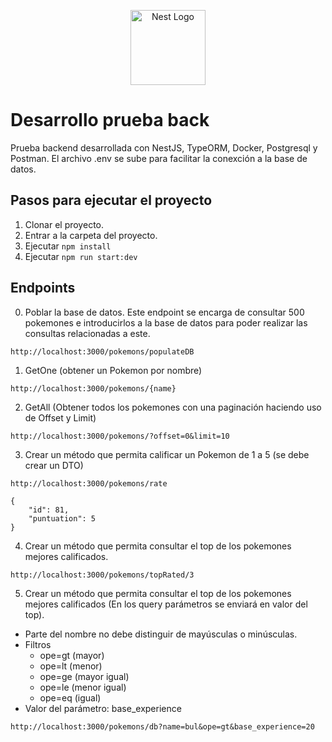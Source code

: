 <p align="center">
  <a href="http://nestjs.com/" target="blank"><img src="https://nestjs.com/img/logo-small.svg" width="120" alt="Nest Logo" /></a>
</p>

# Desarrollo prueba back

Prueba backend desarrollada con NestJS, TypeORM, Docker, Postgresql y Postman.
El archivo .env se sube para facilitar la conexción a la base de datos.

## Pasos para ejecutar el proyecto
1. Clonar el proyecto.
2. Entrar a la carpeta del proyecto.
3. Ejecutar `npm install`
4. Ejecutar `npm run start:dev`


## Endpoints


0. Poblar la base de datos. Este endpoint se encarga de consultar 500 pokemones e introducirlos a la base de datos para poder realizar las consultas relacionadas a este.
```
http://localhost:3000/pokemons/populateDB
```

1. GetOne (obtener un Pokemon por nombre)
```
http://localhost:3000/pokemons/{name}
```

2. GetAll (Obtener todos los pokemones con una paginación haciendo uso de Offset y Limit)
```
http://localhost:3000/pokemons/?offset=0&limit=10
```

3. Crear un método que permita calificar un Pokemon de 1 a 5 (se debe crear un DTO)

```
http://localhost:3000/pokemons/rate

{
    "id": 81,
    "puntuation": 5
}
```
4. Crear un método que permita consultar el top de los pokemones mejores calificados.
```
http://localhost:3000/pokemons/topRated/3
```

5. Crear un método que permita consultar el top de los pokemones mejores calificados (En los query parámetros se enviará en valor del top). 
- Parte del nombre no debe distinguir de mayúsculas o minúsculas.
- Filtros
  - ope=gt (mayor)
  - ope=lt (menor)
  - ope=ge (mayor igual)
  - ope=le (menor igual)
  - ope=eq (igual)
- Valor del parámetro: base_experience
```
http://localhost:3000/pokemons/db?name=bul&ope=gt&base_experience=20
```

